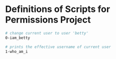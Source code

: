 
# Definitions of Scripts for Permissions Project

```bash
# change current user to user 'betty'
0-iam_betty

# prints the effective username of current user
1-who_am_i
```
